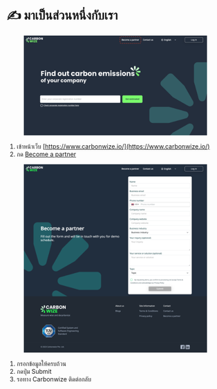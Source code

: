 # ✍️ มาเป็นส่วนหนึ่งกับเรา

<figure><img src="../.gitbook/assets/image (4).png" alt=""><figcaption></figcaption></figure>

1. เข้าหน้าเว็บ [https://www.carbonwize.io/](https://www.carbonwize.io/)
2. กด [Become a partner](https://www.carbonwize.io/become-partner)

<figure><img src="../.gitbook/assets/image (134).png" alt=""><figcaption></figcaption></figure>

1. กรอกข้อมูลให้ครบถ้วน
2. กดปุ่ม Submit
3. รอทาง Carbonwize ติดต่อกลับ

[\
](https://docs.carbonwize.io/v/th)
